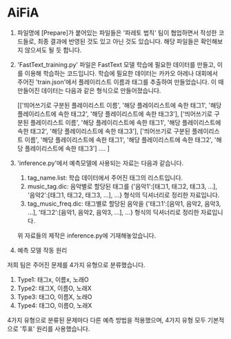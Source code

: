 # AiFiA

1. 파일명에 [Prepare]가 붙어있는 파일들은 '파레토 법칙' 팀이 협업하면서 작성한 코드들로, 최종 결과에 반영된 것도 있고 아닌 것도 있습니다. 
   해당 파일들은 확인해보지 않으셔도 될 듯 합니다.

2. 'FastText_training.py' 파일은 FastText 모델 학습에 필요한 데이터를 만들고, 이를 이용해 학습하는 코드입니다. 
   학습에 필요한 데이터는 카카오 아레나 대회에서 주어진 'train.json'에서 플레이리스트 이름과 태그를 추출하여 만들었습니다.
   이 때 만들어진 데이터는 다음과 같은 형식으로 만들어졌습니다.
   
   [['띄어쓰기로 구분된 플레이리스트 이름', '해당 플레이리스트에 속한 태그1', 
   '해당 플레이리스트에 속한 태그2', '해당 플레이리스트에 속한 태그3'],
    ['띄어쓰기로 구분된 플레이리스트 이름', '해당 플레이리스트에 속한 태그1',
    '해당 플레이리스트에 속한 태그2', '해당 플레이리스트에 속한 태그3'],
    ['띄어쓰기로 구분된 플레이리스트 이름', '해당 플레이리스트에 속한 태그1', 
    '해당 플레이리스트에 속한 태그2', '해당 플레이리스트에 속한 태그3'] .... ]

3. 'inference.py'에서 예측모델에 사용되는 자료는 다음과 같습니다. 

    1) tag_name.list: 학습 데이터에서 주어진 태그의 리스트입니다.
    2) music_tag.dic: 음악별로 할당된 태그를 {'음악1':[태그1, 태그2, 태그3, ...], 
    '음악2':[태그1, 태그2, 태그3, ...], ...} 형식의 딕셔너리로 정리한 자료입니다.
    3) tag_music_freq.dic: 태그별로 할당된 음악을 {'태그1':[음악1, 음악2, 음악3, ...],
    '태그2':[음악1, 음악2, 음악3, ...], ...} 형식의 딕셔너리로 정리한 자료입니다.
    
    위 자료들의 제작은 inference.py에 기재해놓았습니다.

4. 예측 모델 작동 원리

  저희 팀은 주어진 문제를 4가지 유형으로 분류했습니다. 
  
  1) Type1: 태그x, 이름x, 노래O
  2) Type2: 태그X, 이름O, 노래X
  3) Type3: 태그O, 이름X, 노래O
  4) Type4: 태그O, 이름O, 노래X
  
  4가지 유형으로 분류된 문제마다 다른 예측 방법을 적용했으며, 4가지 유형 모두 기본적으로 '투표' 원리를 사용했습니다. 
  
  

   
    
